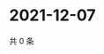 # 2021-12-07

共 0 条

<!-- BEGIN WEIBO -->
<!-- 最后更新时间 Tue Dec 07 2021 10:26:18 GMT+0800 (China Standard Time) -->

<!-- END WEIBO -->
